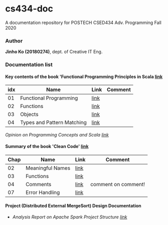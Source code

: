 # cs434-doc
A documentation repository for POSTECH CSED434 Adv. Programming Fall 2020

### Author
**Jinho Ko (20180274)**, dept. of Creative IT Eng. 

### Documentation list

#### Key contents of the book 'Functional Programming Principles in Scala [link](https://courseware.epfl.ch/courses/course-v1:EPFL+progfun1+2018_T1/about)
| idx | Name             | Link | Comment |
|------|------------------|---------|---------|
| 01   | Functional Programming | [link](./functional-programming-principles-in-scala/01-functional-programming.md)        |         |
| 02   | Functions        | [link](./functional-programming-principles-in-scala/02-functions.md)        |         |
| 03   | Objects                  | [link](./functional-programming-principles-in-scala/03-objects.md)        |         |
| 04   | Types and Pattern Matching | [link](./functional-programming-principles-in-scala/04-types-and-pattern-matching.md) |   |

*Opinion on Programming Concepts and Scala [link](./etc/programming-concepts-and-scala.md)*

#### Summary of the book 'Clean Code' [link](https://www.amazon.com/Clean-Code-Handbook-Software-Craftsmanship/dp/0132350882)

| Chap | Name             | Link | Comment |
|------|------------------|---------|---------|
| 02   | Meaningful Names | [link](./clean-code/chap02-meaningful_names.md)        |         |
| 03   | Functions        | [link](./clean-code/chap03-functions.md)        |         |
| 04   | Comments                 | [link](./clean-code/chap04-comments.md)        | comment on comment!        |
| 07   | Error Handling         | [link](./clean-code/chap07-error_handling.md)        |        |

#### Project (Distributed External MergeSort) Design Documentation

- *Analysis Report on Apache Spark Project Structure [link](./project/apache-spark-analysis.md)*
